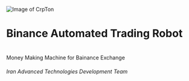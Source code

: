 ![Image of CrpTon](https://i.ibb.co/LgP6nkK/photo-2021-05-08-12-52-24.jpg)
# Binance Automated Trading Robot  <h1>
Money Making Machine for Bainance Exchange




###### Iran Advanced Technologies Development Team <h6>
